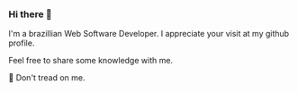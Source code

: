 ### Hi there 👋

I'm a brazillian Web Software Developer. I appreciate your visit at my github profile.

Feel free to share some knowledge with me.




🐍 Don't tread on me.
